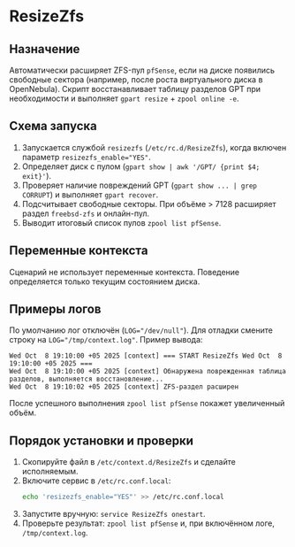 # ResizeZfs

## Назначение
Автоматически расширяет ZFS-пул `pfSense`, если на диске появились свободные сектора (например, после роста виртуального диска в OpenNebula). Скрипт восстанавливает таблицу разделов GPT при необходимости и выполняет `gpart resize` + `zpool online -e`.

## Схема запуска
1. Запускается службой `resizezfs` (`/etc/rc.d/ResizeZfs`), когда включен параметр `resizezfs_enable="YES"`.
2. Определяет диск с пулом (`gpart show | awk '/GPT/ {print $4; exit}'`).
3. Проверяет наличие повреждений GPT (`gpart show ... | grep CORRUPT`) и выполняет `gpart recover`.
4. Подсчитывает свободные секторы. При объёме > 7128 расширяет раздел `freebsd-zfs` и онлайн-пул.
5. Выводит итоговый список пулов `zpool list pfSense`.

## Переменные контекста
Сценарий не использует переменные контекста. Поведение определяется только текущим состоянием диска.

## Примеры логов
По умолчанию лог отключён (`LOG="/dev/null"`). Для отладки смените строку на `LOG="/tmp/context.log"`. Пример вывода:
```
Wed Oct  8 19:10:00 +05 2025 [context] === START ResizeZfs Wed Oct  8 19:10:00 +05 2025 ===
Wed Oct  8 19:10:00 +05 2025 [context] Обнаружена поврежденная таблица разделов, выполняется восстановление...
Wed Oct  8 19:10:02 +05 2025 [context] ZFS-раздел расширен
```
После успешного выполнения `zpool list pfSense` покажет увеличенный объём.

## Порядок установки и проверки
1. Скопируйте файл в `/etc/context.d/ResizeZfs` и сделайте исполняемым.
2. Включите сервис в `/etc/rc.conf.local`:
   ```sh
   echo 'resizezfs_enable="YES"' >> /etc/rc.conf.local
   ```
3. Запустите вручную: `service ResizeZfs onestart`.
4. Проверьте результат: `zpool list pfSense` и, при включённом логе, `/tmp/context.log`.
